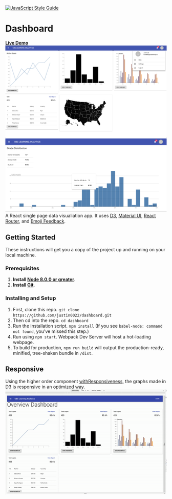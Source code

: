 [![JavaScript Style Guide](https://img.shields.io/badge/code_style-standard-brightgreen.svg)](https://standardjs.com)

# Dashboard
**[Live Demo](https://justin0022.github.io/dashboard/)**
![Home screenshot](./_assets/dashboard-home.png)
![Student screenshot](./_assets/student.png)
A React single page data visualiation app. It uses [D3](https://d3js.org/), [Material UI](https://material-ui.com/), [React Router](https://github.com/ReactTraining/react-router), and [Emoji Feedback](https://github.com/ubc/emoji-feedback).

## Getting Started

These instructions will get you a copy of the project up and running on your local machine.

### Prerequisites

1. **Install [Node 8.0.0 or greater](https://nodejs.org)**.
2. **Install [Git](https://git-scm.com/downloads)**.

### Installing and Setup

1. First, clone this repo. `git clone https://github.com/justin0022/dashboard.git`
1. Then cd into the repo. `cd dashboard`
1. Run the installation script. `npm install` (If you see `babel-node: command not found`, you've missed this step.)
1. Run using `npm start`. Webpack Dev Server will host a hot-loading webpage.
1. To build for production, `npm run build` will output the production-ready, minified, tree-shaken bundle in `/dist`.

## Responsive
Using the higher order component [withResponsiveness](https://github.com/justin0022/dashboard/blob/master/src/components/hoc/withResponsiveness.js), the graphs made in D3 is responsive in an optimized way.
![Responsive gif](./_assets/responsive.gif)